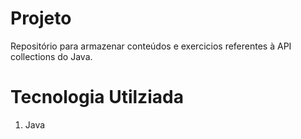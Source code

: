 # Projeto
Repositório para armazenar conteúdos e exercicios referentes à API collections do Java.

# Tecnologia Utilziada
1. Java
